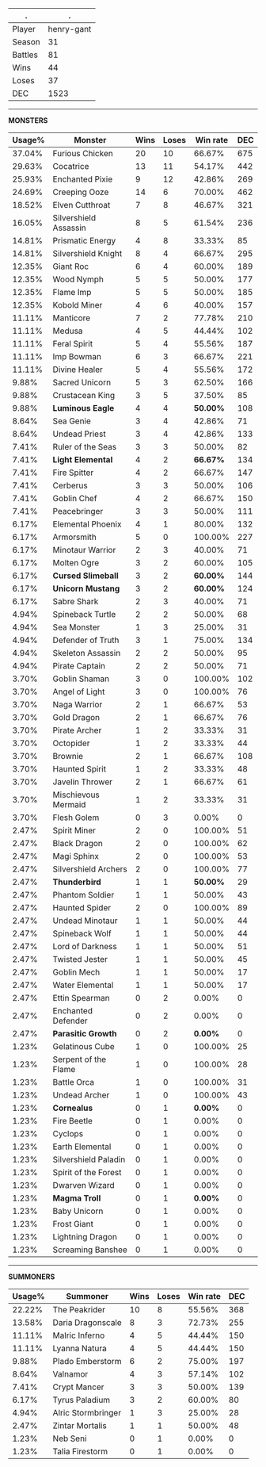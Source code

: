 .|.
|-|-
Player|henry-gant
Season|31
Battles|81
Wins|44
Loses|37
DEC|1523

---
**MONSTERS**

Usage%|Monster|Wins|Loses|Win rate|DEC|
-|-|-|-|-|-|
37.04%|Furious Chicken|20|10|66.67%|675|
29.63%|Cocatrice|13|11|54.17%|442|
25.93%|Enchanted Pixie|9|12|42.86%|269|
24.69%|Creeping Ooze|14|6|70.00%|462|
18.52%|Elven Cutthroat|7|8|46.67%|321|
16.05%|Silvershield Assassin|8|5|61.54%|236|
14.81%|Prismatic Energy|4|8|33.33%|85|
14.81%|Silvershield Knight|8|4|66.67%|295|
12.35%|Giant Roc|6|4|60.00%|189|
12.35%|Wood Nymph|5|5|50.00%|177|
12.35%|Flame Imp|5|5|50.00%|185|
12.35%|Kobold Miner|4|6|40.00%|157|
11.11%|Manticore|7|2|77.78%|210|
11.11%|Medusa|4|5|44.44%|102|
11.11%|Feral Spirit|5|4|55.56%|187|
11.11%|Imp Bowman|6|3|66.67%|221|
11.11%|Divine Healer|5|4|55.56%|172|
9.88%|Sacred Unicorn|5|3|62.50%|166|
9.88%|Crustacean King|3|5|37.50%|85|
9.88%|**Luminous Eagle**|4|4|**50.00%**|108|
8.64%|Sea Genie|3|4|42.86%|71|
8.64%|Undead Priest|3|4|42.86%|133|
7.41%|Ruler of the Seas|3|3|50.00%|82|
7.41%|**Light Elemental**|4|2|**66.67%**|134|
7.41%|Fire Spitter|4|2|66.67%|147|
7.41%|Cerberus|3|3|50.00%|106|
7.41%|Goblin Chef|4|2|66.67%|150|
7.41%|Peacebringer|3|3|50.00%|111|
6.17%|Elemental Phoenix|4|1|80.00%|132|
6.17%|Armorsmith|5|0|100.00%|227|
6.17%|Minotaur Warrior|2|3|40.00%|71|
6.17%|Molten Ogre|3|2|60.00%|105|
6.17%|**Cursed Slimeball**|3|2|**60.00%**|144|
6.17%|**Unicorn Mustang**|3|2|**60.00%**|124|
6.17%|Sabre Shark|2|3|40.00%|71|
4.94%|Spineback Turtle|2|2|50.00%|68|
4.94%|Sea Monster|1|3|25.00%|31|
4.94%|Defender of Truth|3|1|75.00%|134|
4.94%|Skeleton Assassin|2|2|50.00%|95|
4.94%|Pirate Captain|2|2|50.00%|71|
3.70%|Goblin Shaman|3|0|100.00%|102|
3.70%|Angel of Light|3|0|100.00%|76|
3.70%|Naga Warrior|2|1|66.67%|53|
3.70%|Gold Dragon|2|1|66.67%|76|
3.70%|Pirate Archer|1|2|33.33%|31|
3.70%|Octopider|1|2|33.33%|44|
3.70%|Brownie|2|1|66.67%|108|
3.70%|Haunted Spirit|1|2|33.33%|48|
3.70%|Javelin Thrower|2|1|66.67%|61|
3.70%|Mischievous Mermaid|1|2|33.33%|31|
3.70%|Flesh Golem|0|3|0.00%|0|
2.47%|Spirit Miner|2|0|100.00%|51|
2.47%|Black Dragon|2|0|100.00%|62|
2.47%|Magi Sphinx|2|0|100.00%|53|
2.47%|Silvershield Archers|2|0|100.00%|77|
2.47%|**Thunderbird**|1|1|**50.00%**|29|
2.47%|Phantom Soldier|1|1|50.00%|43|
2.47%|Haunted Spider|2|0|100.00%|89|
2.47%|Undead Minotaur|1|1|50.00%|44|
2.47%|Spineback Wolf|1|1|50.00%|44|
2.47%|Lord of Darkness|1|1|50.00%|51|
2.47%|Twisted Jester|1|1|50.00%|45|
2.47%|Goblin Mech|1|1|50.00%|17|
2.47%|Water Elemental|1|1|50.00%|17|
2.47%|Ettin Spearman|0|2|0.00%|0|
2.47%|Enchanted Defender|0|2|0.00%|0|
2.47%|**Parasitic Growth**|0|2|**0.00%**|0|
1.23%|Gelatinous Cube|1|0|100.00%|25|
1.23%|Serpent of the Flame|1|0|100.00%|28|
1.23%|Battle Orca|1|0|100.00%|31|
1.23%|Undead Archer|1|0|100.00%|43|
1.23%|**Cornealus**|0|1|**0.00%**|0|
1.23%|Fire Beetle|0|1|0.00%|0|
1.23%|Cyclops|0|1|0.00%|0|
1.23%|Earth Elemental|0|1|0.00%|0|
1.23%|Silvershield Paladin|0|1|0.00%|0|
1.23%|Spirit of the Forest|0|1|0.00%|0|
1.23%|Dwarven Wizard|0|1|0.00%|0|
1.23%|**Magma Troll**|0|1|**0.00%**|0|
1.23%|Baby Unicorn|0|1|0.00%|0|
1.23%|Frost Giant|0|1|0.00%|0|
1.23%|Lightning Dragon|0|1|0.00%|0|
1.23%|Screaming Banshee|0|1|0.00%|0|

---
**SUMMONERS**

Usage%|Summoner|Wins|Loses|Win rate|DEC|
-|-|-|-|-|-|
22.22%|The Peakrider|10|8|55.56%|368|
13.58%|Daria Dragonscale|8|3|72.73%|255|
11.11%|Malric Inferno|4|5|44.44%|150|
11.11%|Lyanna Natura|4|5|44.44%|150|
9.88%|Plado Emberstorm|6|2|75.00%|197|
8.64%|Valnamor|4|3|57.14%|102|
7.41%|Crypt Mancer|3|3|50.00%|139|
6.17%|Tyrus Paladium|3|2|60.00%|80|
4.94%|Alric Stormbringer|1|3|25.00%|28|
2.47%|Zintar Mortalis|1|1|50.00%|48|
1.23%|Neb Seni|0|1|0.00%|0|
1.23%|Talia Firestorm|0|1|0.00%|0|
